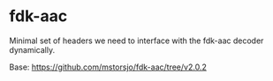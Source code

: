# fdk-aac

Minimal set of headers we need to interface with the fdk-aac decoder dynamically.

Base: https://github.com/mstorsjo/fdk-aac/tree/v2.0.2
